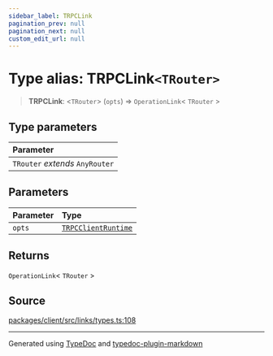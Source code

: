 ```yaml
---
sidebar_label: TRPCLink
pagination_prev: null
pagination_next: null
custom_edit_url: null
---
```


# Type alias: TRPCLink`<TRouter>`

> **TRPCLink**: \<`TRouter`\> (`opts`) => `OperationLink`< `TRouter` \>

## Type parameters

| Parameter                       |
| :------------------------------ |
| `TRouter` _extends_ `AnyRouter` |

## Parameters

| Parameter | Type                                                                      |
| :-------- | :------------------------------------------------------------------------ |
| `opts`    | [`TRPCClientRuntime`](../03-Interfaces/06-interface.TRPCClientRuntime.md) |

## Returns

`OperationLink`< `TRouter` \>

## Source

[packages/client/src/links/types.ts:108](https://github.com/trpc/trpc/blob/caccce64/packages/client/src/links/types.ts#L108)

---

Generated using [TypeDoc](https://typedoc.org/) and [typedoc-plugin-markdown](https://www.npmjs.com/package/typedoc-plugin-markdown)
